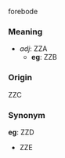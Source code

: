 forebode
### Meaning
+ _adj_: ZZA
    + __eg__: ZZB

### Origin

ZZC

### Synonym

__eg__: ZZD

+ ZZE


